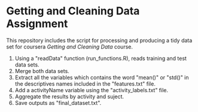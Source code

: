 Getting and Cleaning Data Assignment
====================================

This repository includes the script for processing and producing a tidy data set for coursera *Getting and Cleaning Data* course.

1. Using a "readData" function (run_functions.R), reads training and test data sets.
2. Merge both data sets.
3. Extract all the variables which contains the word "mean()" or "std()" in the descriptives names included in the "features.txt" file.
4. Add a activityName variable using the "activity_labels.txt" file.
5. Aggregate the results by activity and suject.
6. Save outputs as "final_dataset.txt".
